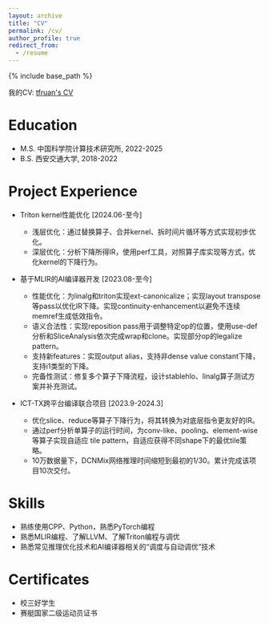 ```yaml
---
layout: archive
title: "CV"
permalink: /cv/
author_profile: true
redirect_from:
  - /resume
---
```


{% include base_path %}

我的CV: [tfruan's CV](../files/cv_rtf.pdf)

Education
======
* M.S. 中国科学院计算技术研究所, 2022-2025
* B.S. 西安交通大学, 2018-2022

Project Experience
======
* Triton kernel性能优化 [2024.06-至今]
  * 浅层优化：通过替换算子、合并kernel、拆时间片循环等方式实现初步优化。
  * 深层优化：分析下降所得IR，使用perf工具，对照算子库实现等方式，优化kernel的下降行为。

* 基于MLIR的AI编译器开发 [2023.08-至今]
  * 性能优化：为linalg和triton实现ext-canonicalize；实现layout transpose等pass以优化IR下降。实现continuity-enhancement以避免不连续memref生成低效指令。
  * 语义合法性：实现reposition pass用于调整特定op的位置，使用use-def分析和SliceAnalysis依次完成wrap和clone。实现部分op的legalize pattern。
  * 支持新features：实现output alias，支持非dense value constant下降，支持i1类型的下降。
  * 完备性测试：修复多个算子下降流程，设计stablehlo、linalg算子测试方案并补充测试。

* ICT-TX跨平台编译联合项目 [2023.9-2024.3]
  * 优化slice、reduce等算子下降行为，将其转换为对底层指令更友好的IR。
  * 通过perf分析单算子的运行时间，为conv-like、pooling、element-wise等算子实现自适应 tile pattern，自适应获得不同shape下的最优tile策略。
  * 10万数据量下，DCNMix网络推理时间缩短到最初的1/30。累计完成该项目10次交付。

Skills
======
* 熟练使用CPP、Python，熟悉PyTorch编程
* 熟悉MLIR编程、了解LLVM、了解Triton编程与调优
* 熟悉常见推理优化技术和AI编译器相关的“调度与自动调优”技术


Certificates
======
* 校三好学生
* 赛艇国家二级运动员证书
